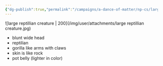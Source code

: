 ```yaml
---
{"dg-publish":true,"permalink":"/campaigns/a-dance-of-matter/np-cs/large-reptillian-creature-aka-the-under-troller/"}
---
```


![large reptillian creature | 200](/img/user/attachments/large reptillian creature.jpg)
- blunt wide head
- reptilian
- gorilla like arms with claws
- skin is like rock
- pot belly (lighter in color)